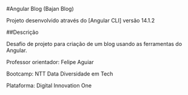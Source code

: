 #Angular Blog (Bajan Blog)

Projeto desenvolvido através do [Angular CLI] versão 14.1.2

##Descrição

Desafio de projeto para criação de um blog usando as ferramentas do Angular.

Professor orientador: Felipe Aguiar

Bootcamp: NTT Data Diversidade em Tech

Plataforma: Digital Innovation One